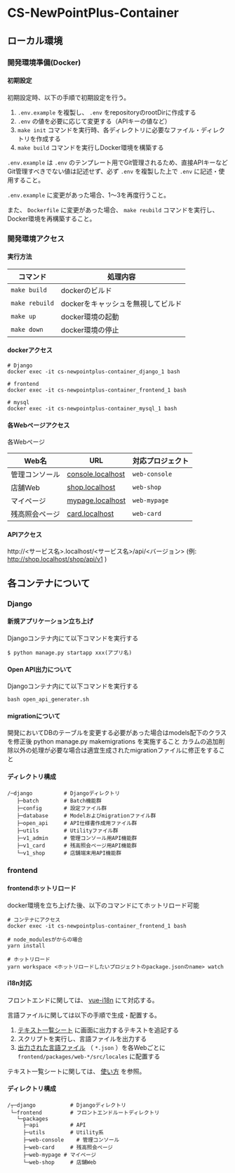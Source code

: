 # CS-NewPointPlus-Container

## ローカル環境

### 開発環境準備(Docker)

#### 初期設定
初期設定時、以下の手順で初期設定を行う。

1. `.env.example` を複製し、 `.env` をrepositoryのrootDirに作成する
2. `.env` の値を必要に応じて変更する（APIキーの値など）
3. `make init` コマンドを実行時、各ディレクトリに必要なファイル・ディレクトリを作成する
4. `make build` コマンドを実行しDocker環境を構築する

`.env.example` は `.env` のテンプレート用でGit管理されるため、直接APIキーなどGit管理すべきでない値は記述せず、必ず `.env` を複製した上で `.env` に記述・使用すること。

`.env.example` に変更があった場合、1〜3を再度行うこと。

また、 `Dockerfile` に変更があった場合、 `make reubild` コマンドを実行し、Docker環境を再構築すること。

### 開発環境アクセス

#### 実行方法

|コマンド|処理内容|
|---|---|
|`make build`|dockerのビルド|
|`make rebuild`|dockerをキャッシュを無視してビルド|
|`make up`|docker環境の起動|
|`make down`|docker環境の停止|

#### dockerアクセス

```
# Django
docker exec -it cs-newpointplus-container_django_1 bash

# frontend
docker exec -it cs-newpointplus-container_frontend_1 bash

# mysql
docker exec -it cs-newpointplus-container_mysql_1 bash
```

#### 各Webページアクセス
各Webページ

|Web名|URL|対応プロジェクト|
|---|---|---|
|管理コンソール|[console.localhost](http://console.localhost/#/)|`web-console`|
|店舗Web|[shop.localhost](http://shop.localhost/#/)|`web-shop`|
|マイページ|[mypage.localhost](http://mypage.localhost/#/)|`web-mypage`|
|残高照会ページ|[card.localhost](http://card.localhost/#/)|`web-card`|

#### APIアクセス

http://<サービス名>.localhost/<サービス名>/api/<バージョン>
(例: http://shop.localhost/shop/api/v1 )



## 各コンテナについて

### Django

#### 新規アプリケーション立ち上げ
Djangoコンテナ内にて以下コマンドを実行する

```
$ python manage.py startapp xxx(アプリ名)
```

#### Open API出力について
Djangoコンテナ内にて以下コマンドを実行する

```
bash open_api_generater.sh
```

#### migrationについて
開発においてDBのテーブルを変更する必要があった場合はmodels配下のクラスを修正後
python manage.py makemigrations
を実施すること
カラムの追加削除以外の処理が必要な場合は適宜生成されたmigrationファイルに修正をすること

#### ディレクトリ構成

```
/─django          # Djangoディレクトリ
   ├─batch        # Batch機能群
   ├─config       # 設定ファイル群
   ├─database     # Modelおよびmigrationファイル群
   ├─open_api     # API仕様書作成用ファイル群
   ├─utils        # Utilityファイル群
   ├─v1_admin     # 管理コンソール用API機能群
   ├─v1_card      # 残高照会ページ用API機能群
   └─v1_shop      # 店舗端末用API機能群
```

### frontend

#### frontendホットリロード
docker環境を立ち上げた後、以下のコマンドにてホットリロード可能

```
# コンテナにアクセス
docker exec -it cs-newpointplus-container_frontend_1 bash

# node_modulesがからの場合
yarn install

# ホットリロード
yarn workspace <ホットリロードしたいプロジェクトのpackage.jsonのname> watch
```

#### i18n対応
フロントエンドに関しては、 [vue-i18n](https://kazupon.github.io/vue-i18n/) にて対応する。

言語ファイルに関しては以下の手順で生成・配置する。

1. [テキスト一覧シート](https://docs.google.com/spreadsheets/d/1LGMd5dOpWqsDlPz888FYwYd1i59CGG5akU6Gz5yrk4A) に画面に出力するテキストを追記する
2. スクリプトを実行し、言語ファイルを出力する
3. [出力された言語ファイル](https://drive.google.com/drive/folders/1MBR6ZM_kWJGCqC3g6VVSbJ8KtRMOUadg) （ `*.json` ）を各Webごとに `frontend/packages/web-*/src/locales` に配置する

テキスト一覧シートに関しては、 [使い方](https://docs.google.com/spreadsheets/d/1LGMd5dOpWqsDlPz888FYwYd1i59CGG5akU6Gz5yrk4A/edit#gid=1540693616) を参照。

#### ディレクトリ構成

```
/┬─django           # Djangoディレクトリ
 └─frontend         # フロントエンドルートディレクトリ
   └─packages
     ├─api          # API
     ├─utils        # Utility系
     ├─web-console    # 管理コンソール
     ├─web-card     # 残高照会ページ
     ├─web-mypage # マイページ
     └─web-shop     # 店舗Web
```
